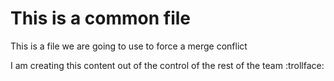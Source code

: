 # This is a common file

This is a file we are going to use to force a merge conflict

I am creating this content out of the control of the rest of the team :trollface:

